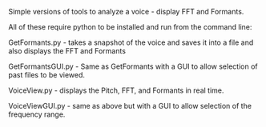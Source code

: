 Simple versions of tools to analyze a voice - display FFT and Formants.

All of these require python to be installed and run from the command line:

GetFormants.py - takes a snapshot of the voice and saves it into a file and 
                 also displays the FFT and Formants

GetFormantsGUI.py - Same as GetFormants with a GUI to allow selection of past 
                    files to be viewed.

VoiceView.py - displays the Pitch, FFT, and Formants in real time.

VoiceViewGUI.py - same as above but with a GUI to allow selection of the 
                  frequency range.


